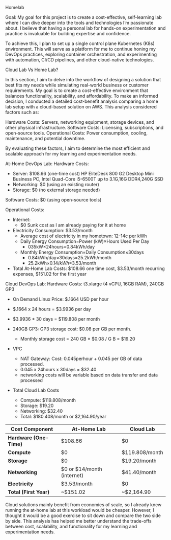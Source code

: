 Homelab

Goal: 
My goal for this project is to create a cost-effective, self-learning lab where I can dive deeper into the tools and technologies I’m passionate about. I believe that having a personal lab for hands-on experimentation and practice is invaluable for building expertise and confidence.

To achieve this, I plan to set up a single control plane Kubernetes (K8s) environment. This will serve as a platform for me to continue honing my DevOps practices, exploring container orchestration, and experimenting with automation, CI/CD pipelines, and other cloud-native technologies.

Cloud Lab Vs Home Lab?

In this section, I aim to delve into the workflow of designing a solution that best fits my needs while simulating real-world business or customer requirements. My goal is to create a cost-effective environment that balances functionality, scalability, and affordability. To make an informed decision, I conducted a detailed cost-benefit analysis comparing a home lab setup with a cloud-based solution on AWS. This analysis considered factors such as:

Hardware Costs: Servers, networking equipment, storage devices, and other physical infrastructure.
Software Costs: Licensing, subscriptions, and open-source tools.
Operational Costs: Power consumption, cooling, maintenance, and potential downtime.

By evaluating these factors, I aim to determine the most efficient and scalable approach for my learning and experimentation needs.

At-Home DevOps Lab: 
Hardware Costs:
- Server: $108.66 (one-time cost) HP EliteDesk 800 G2 Desktop Mini Business PC, Intel Quad-Core i5-6500T up to 3.1G,16G DDR4,240G SSD
- Networking: $0 (using an existing router)
- Storage: $0 (no external storage needed)

Software Costs: $0 (using open-source tools)

Operational Costs:
- Internet:
  - $0 Sunk cost as I am already paying for it at home
- Electricity Consumption: $3.53/month
  - Average cost of electricity in my hometown: 12-14c per kWh
  - Daily Energy Consumption=Power (kW)×Hours Used Per Day
    - 035kW×24hours=0.84kWh/day
  - Monthly Energy Consumption=Daily Consumption×30days
    - 0.84kWh/day×30days=25.2kWh/month
    - 25.2kWh×$0.14/kWh=$3.53/month
- Total At-Home Lab Costs: $108.66 one time cost, $3.53/month recurring expenses, $151.02 for the first year

Cloud DevOps Lab:
Hardware Costs: t3.xlarge (4 vCPU, 16GB RAM), 240GB GP3
- On Demand Linux Price: $.1664 USD per hour
- $.1664 x 24 hours = $3.9936 per day
- $3.9936 * 30 days = $119.808 per month
- 240GB GP3: GP3 storage cost: $0.08 per GB per month.
  - Monthly storage cost = 240 GB × $0.08 / G B = $19.20
- VPC
  - NAT Gateway: Cost: 0.045perhour + 0.045 per GB of data processed.
  - 0.045 x 24hours x 30days = $32.40
  - networking costs will be variable based on data transfer and data processed

- Total Cloud Lab Costs
  - Compute: $119.808/month
  - Storage: $19.20
  - Networking: $32.40
  - Total: $180.408/month or $2,164.90/year

| **Cost Component**       | **At-Home Lab**               | **Cloud Lab**                |
|--------------------------|-------------------------------|------------------------------|
| **Hardware (One-Time)**  | $108.66                       | $0                           |
| **Compute**              | $0                            | $119.808/month               |
| **Storage**              | $0                            | $19.20/month                 |
| **Networking**           | $0 or $14/month (internet)    | $41.40/month                 |
| **Electricity**          | $3.53/month                   | $0                           |
| **Total (First Year)**   | ~$151.02                      | ~$2,164.90                   |
    
Cloud solutions mainly benefit from economies of scale, so I already knew running the at-home lab at this workload would be cheaper. However, I thought it would be a good exercise to sit down and compare the two side by side. This analysis has helped me better understand the trade-offs between cost, scalability, and functionality for my learning and experimentation needs.
